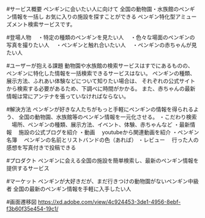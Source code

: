 #サービス概要
ペンギンに会いたい人に向けて
全国の動物園・水族館のペンギン情報を一括し
お気に入りの施設を探すことができる
ペンギン特化型アミューズメント検索サービスです。

#登場人物
　・特定の種類のペンギンを見たい人
　・色々な場面のペンギンの写真を撮りたい人
　・ペンギンと触れ合いたい人
　・ペンギンの赤ちゃんが見たい人

#ユーザーが抱える課題
動物園や水族館の検索サービスはすでにあるものの、
ペンギンに特化した情報を一括検索できるサービスはない。
ペンギンの種類、展示方法、ふれあい体験などについて知りたい場合は、
それぞれの公式サイトから検索する必要があるため、下調べに時間がかかる。
また、赤ちゃんの最新情報は常にアンテナを張っていなければならない。

#解決方法
ペンギンが好きな人たちがもっと手軽にペンギンの情報を得られるよう、
全国の動物園、水族館等のペンギン情報を一元化させる。
・こだわり検索
　場所、ペンギンの種類、展示方法、イベント、体験、赤ちゃんなど
・最新情報
　施設の公式ブログを紹介
・動画
　youtubeから関連動画を紹介
・ペンギン名簿
　ペンギンの名前とリストバンドの色（あれば）
・レビュー
　行った人の感想を写真付きで投稿できる

#プロダクト
ペンギンに会える全国の施設を簡単検索し、最新のペンギン情報を提供するサービス

#マーケット
ペンギンが大好きだが、まだ行きつけの動物園がないペンギン中級者
全国の最新のペンギン情報を手軽に入手したい人


#画面遷移図
https://xd.adobe.com/view/4c924453-3de1-4956-8ebf-f3b60f35e454-19c1/